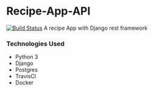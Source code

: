 # Recipe-App-API
[![Build Status](https://travis-ci.org/CryceTruly/Recipe-App-API.svg?branch=development)](https://travis-ci.org/CryceTruly/Recipe-App-API)
A recipe App with Django rest framework

### Technologies Used

- Python 3
- Django
- Postgres
- TravisCI
- Docker
